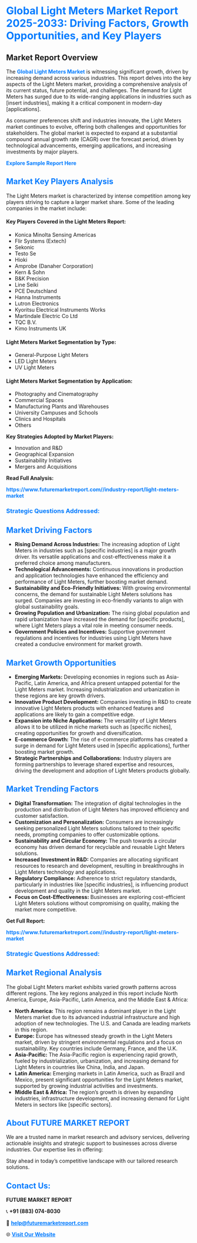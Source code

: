 <h1 style="color: #007BFF;">Global Light Meters Market Report 2025-2033: Driving Factors, Growth Opportunities, and Key Players</h1>

<section id="overview">
<h2>Market Report Overview</h2>
<p>The <a href="https://www.futuremarketreport.com//industry-report/light-meters-market" style="color: #007BFF; text-decoration: none;"><strong>Global Light Meters Market</strong></a> is witnessing significant growth, driven by increasing demand across various industries. This report delves into the key aspects of the Light Meters market, providing a comprehensive analysis of its current status, future potential, and challenges. The demand for Light Meters has surged due to its wide-ranging applications in industries such as [insert industries], making it a critical component in modern-day [applications].</p>
<p>As consumer preferences shift and industries innovate, the Light Meters market continues to evolve, offering both challenges and opportunities for stakeholders. The global market is expected to expand at a substantial compound annual growth rate (CAGR) over the forecast period, driven by technological advancements, emerging applications, and increasing investments by major players.</p>
</section>

<section id="overview">
<p><a href="https://www.futuremarketreport.com//request-sample/reportId=87832" style="color: #007BFF; text-decoration: none;"><strong>Explore Sample Report Here</strong></a></p>
</section>

<section id="key-players">
<h2 style="color: #007BFF;">Market Key Players Analysis</h2>
<p>The Light Meters market is characterized by intense competition among key players striving to capture a larger market share. Some of the leading companies in the market include:</p>
<h4>Key Players Covered in the Light Meters Report:</h4>
<ul><li>Konica Minolta Sensing Americas</li><li>Flir Systems (Extech)</li><li>Sekonic</li><li>Testo Se</li><li>Hioki</li><li>Amprobe (Danaher Corporation)</li><li>Kern &amp; Sohn</li><li>B&amp;K Precision</li><li>Line Seiki</li><li>PCE Deutschland</li><li>Hanna Instruments</li><li>Lutron Electronics</li><li>Kyoritsu Electrical Instruments Works</li><li>Martindale Electric Co Ltd</li><li>TQC B.V.</li><li>Kimo Instruments UK</li></ul>
<h4>Light Meters Market Segmentation by Type:</h4>
<ul><li>General-Purpose Light Meters</li><li>LED Light Meters</li><li>UV Light Meters</li></ul>

<h4>Light Meters Market Segmentation by Application:</h4>
<ul><li>Photography and Cinematography</li><li>Commercial Spaces</li><li>Manufacturing Plants and Warehouses</li><li>University Campuses and Schools</li><li>Clinics and Hospitals</li><li>Others</li></ul>
<p><strong>Key Strategies Adopted by Market Players:</strong></p>
<ul>
<li>Innovation and R&D</li>
<li>Geographical Expansion</li>
<li>Sustainability Initiatives</li>
<li>Mergers and Acquisitions</li>
</ul>
</section>

<section>
<p><strong>Read Full Analysis: </strong></p><a href="https://www.futuremarketreport.com//industry-report/light-meters-market" style="color: #007BFF; text-decoration: none;"><strong>https://www.futuremarketreport.com//industry-report/light-meters-market</strong></a>
<h3 style="color: #007BFF;">Strategic Questions Addressed:</h3>
</section>

<section id="driving-factors">
<h2 style="color: #007BFF;">Market Driving Factors</h2>
<ul>
<li><strong>Rising Demand Across Industries:</strong> The increasing adoption of Light Meters in industries such as [specific industries] is a major growth driver. Its versatile applications and cost-effectiveness make it a preferred choice among manufacturers.</li>
<li><strong>Technological Advancements:</strong> Continuous innovations in production and application technologies have enhanced the efficiency and performance of Light Meters, further boosting market demand.</li>
<li><strong>Sustainability and Eco-Friendly Initiatives:</strong> With growing environmental concerns, the demand for sustainable Light Meters solutions has surged. Companies are investing in eco-friendly variants to align with global sustainability goals.</li>
<li><strong>Growing Population and Urbanization:</strong> The rising global population and rapid urbanization have increased the demand for [specific products], where Light Meters plays a vital role in meeting consumer needs.</li>
<li><strong>Government Policies and Incentives:</strong> Supportive government regulations and incentives for industries using Light Meters have created a conducive environment for market growth.</li>
</ul>
</section>

<section id="growth-opportunities">
<h2 style="color: #007BFF;">Market Growth Opportunities</h2>
<ul>
<li><strong>Emerging Markets:</strong> Developing economies in regions such as Asia-Pacific, Latin America, and Africa present untapped potential for the Light Meters market. Increasing industrialization and urbanization in these regions are key growth drivers.</li>
<li><strong>Innovative Product Development:</strong> Companies investing in R&D to create innovative Light Meters products with enhanced features and applications are likely to gain a competitive edge.</li>
<li><strong>Expansion into Niche Applications:</strong> The versatility of Light Meters allows it to be utilized in niche markets such as [specific niches], creating opportunities for growth and diversification.</li>
<li><strong>E-commerce Growth:</strong> The rise of e-commerce platforms has created a surge in demand for Light Meters used in [specific applications], further boosting market growth.</li>
<li><strong>Strategic Partnerships and Collaborations:</strong> Industry players are forming partnerships to leverage shared expertise and resources, driving the development and adoption of Light Meters products globally.</li>
</ul>
</section>

<section id="trending-factors">
<h2 style="color: #007BFF;">Market Trending Factors</h2>
<ul>
<li><strong>Digital Transformation:</strong> The integration of digital technologies in the production and distribution of Light Meters has improved efficiency and customer satisfaction.</li>
<li><strong>Customization and Personalization:</strong> Consumers are increasingly seeking personalized Light Meters solutions tailored to their specific needs, prompting companies to offer customizable options.</li>
<li><strong>Sustainability and Circular Economy:</strong> The push towards a circular economy has driven demand for recyclable and reusable Light Meters solutions.</li>
<li><strong>Increased Investment in R&D:</strong> Companies are allocating significant resources to research and development, resulting in breakthroughs in Light Meters technology and applications.</li>
<li><strong>Regulatory Compliance:</strong> Adherence to strict regulatory standards, particularly in industries like [specific industries], is influencing product development and quality in the Light Meters market.</li>
<li><strong>Focus on Cost-Effectiveness:</strong> Businesses are exploring cost-efficient Light Meters solutions without compromising on quality, making the market more competitive.</li>
</ul>
</section>

<section>
<p><strong>Get Full Report: </strong></p><a href="https://www.futuremarketreport.com//industry-report/light-meters-market" style="color: #007BFF; text-decoration: none;"><strong>https://www.futuremarketreport.com//industry-report/light-meters-market</strong></a>
<h3 style="color: #007BFF;">Strategic Questions Addressed:</h3>
</section>


<section id="regional-analysis">
<h2 style="color: #007BFF;">Market Regional Analysis</h2>
<p>The global Light Meters market exhibits varied growth patterns across different regions. The key regions analyzed in this report include North America, Europe, Asia-Pacific, Latin America, and the Middle East & Africa:</p>
<ul>
<li><strong>North America:</strong> This region remains a dominant player in the Light Meters market due to its advanced industrial infrastructure and high adoption of new technologies. The U.S. and Canada are leading markets in this region.</li>
<li><strong>Europe:</strong> Europe has witnessed steady growth in the Light Meters market, driven by stringent environmental regulations and a focus on sustainability. Key countries include Germany, France, and the U.K.</li>
<li><strong>Asia-Pacific:</strong> The Asia-Pacific region is experiencing rapid growth, fueled by industrialization, urbanization, and increasing demand for Light Meters in countries like China, India, and Japan.</li>
<li><strong>Latin America:</strong> Emerging markets in Latin America, such as Brazil and Mexico, present significant opportunities for the Light Meters market, supported by growing industrial activities and investments.</li>
<li><strong>Middle East & Africa:</strong> The region’s growth is driven by expanding industries, infrastructure development, and increasing demand for Light Meters in sectors like [specific sectors].</li>
</ul>
</section>

<footer>
<h2 style="color: #007BFF;">About FUTURE MARKET REPORT</h2>
<p>We are a trusted name in market research and advisory services, delivering actionable insights and strategic support to businesses across diverse industries. Our expertise lies in offering:</p>

<p>Stay ahead in today’s competitive landscape with our tailored research solutions.</p>

<h2 style="color: #007BFF;">Contact Us:</h2>
<p><strong>FUTURE MARKET REPORT</strong></p>
<p>📞 <strong>+91 (883) 074-8030</strong></p>
<p>📧 <strong><a href="mailto:help@futuremarketreport.com" style="color: #007BFF;">help@futuremarketreport.com</a></strong></p>
<p>🌐 <strong><a href="https://www.futuremarketreport.com/" style="color: #007BFF;">Visit Our Website</a></strong></p>
</footer>